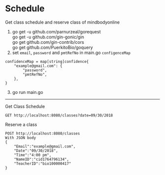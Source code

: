 # Schedule
Get class schedule and reserve class of mindbodyonline
1. go get -u github.com/parnurzeal/gorequest  
   go get -u github.com/gin-gonic/gin  
   go get github.com/gin-contrib/cors  
   go get github.com/PuerkitoBio/goquery
2. set `email`, `password` and `pmtRefNo` in main.go `configenceMap`
```
confidenceMap = map[string]confidence{
	"example@gmail.com": {
		"password",
		"pmtRefNo",
	},
}
```
3. go run main.go
* * *
Get Class Schedule
```
GET http://localhost:8080/classes?date=09/30/2018
```
Reserve a class
```
POST http://localhost:8080/classes
With JSON body
{
	"Email":"example@gmail.com",
	"Date":"09/30/2018",
	"Time":"4:00 pm",
	"NameID":"cid1764796134",
	"TeacherID":"bio100000417"
}
```
